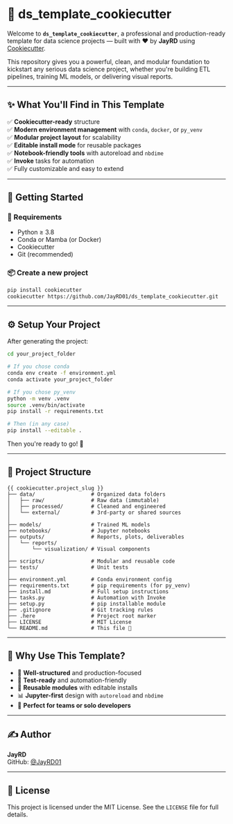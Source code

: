 # 🚀 ds_template_cookiecutter

Welcome to **`ds_template_cookiecutter`**, a professional and production-ready template for data science projects — built with ❤️ by **JayRD** using [Cookiecutter](https://cookiecutter.readthedocs.io/en/latest/).

This repository gives you a powerful, clean, and modular foundation to kickstart any serious data science project, whether you're building ETL pipelines, training ML models, or delivering visual reports.

---

## ✨ What You'll Find in This Template

✅ **Cookiecutter-ready** structure  
✅ **Modern environment management** with `conda`, `docker`, or `py_venv`  
✅ **Modular project layout** for scalability  
✅ **Editable install mode** for reusable packages  
✅ **Notebook-friendly tools** with autoreload and `nbdime`  
✅ **Invoke** tasks for automation  
✅ Fully customizable and easy to extend

---

## 🧪 Getting Started

### 🔧 Requirements

- Python ≥ 3.8  
- Conda or Mamba (or Docker)  
- Cookiecutter  
- Git (recommended)

### 📦 Create a new project

```bash
pip install cookiecutter
cookiecutter https://github.com/JayRD01/ds_template_cookiecutter.git
```

---

## ⚙️ Setup Your Project

After generating the project:

```bash
cd your_project_folder

# If you chose conda
conda env create -f environment.yml
conda activate your_project_folder

# If you chose py_venv
python -m venv .venv
source .venv/bin/activate
pip install -r requirements.txt

# Then (in any case)
pip install --editable .
```

Then you're ready to go! 🎉

---

## 🧰 Project Structure

```text
{{ cookiecutter.project_slug }}
├── data/                  # Organized data folders
│   ├── raw/               # Raw data (immutable)
│   ├── processed/         # Cleaned and engineered
│   └── external/          # 3rd-party or shared sources
│
├── models/                # Trained ML models
├── notebooks/             # Jupyter notebooks
├── outputs/               # Reports, plots, deliverables
│   └── reports/
│       └── visualization/ # Visual components
│
├── scripts/               # Modular and reusable code
├── tests/                 # Unit tests
│
├── environment.yml        # Conda environment config
├── requirements.txt       # pip requirements (for py_venv)
├── install.md             # Full setup instructions
├── tasks.py               # Automation with Invoke
├── setup.py               # pip installable module
├── .gitignore             # Git tracking rules
├── .here                  # Project root marker
├── LICENSE                # MIT License
└── README.md              # This file 🧠
```

---

## 📌 Why Use This Template?

- 🧼 **Well-structured** and production-focused  
- 🧪 **Test-ready** and automation-friendly  
- 🔁 **Reusable modules** with editable installs  
- 📊 **Jupyter-first** design with `autoreload` and `nbdime`  
- 🚀 **Perfect for teams or solo developers**

---

## ✍️ Author

**JayRD**  
GitHub: [@JayRD01](https://github.com/JayRD01)

---

## 📄 License

This project is licensed under the MIT License. See the `LICENSE` file for full details.
